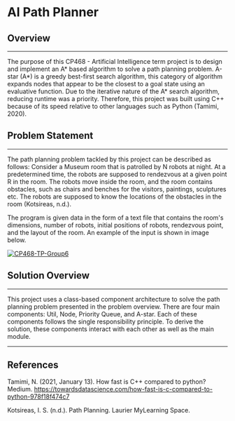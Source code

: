 # AI Path Planner

## Overview
---
The purpose of this CP468 - Artificial Intelligence term project is to design and implement an A* based algorithm to solve a path planning problem. A-star (A*) is a greedy best-first search algorithm, this category of algorithm expands nodes that appear to be the closest to a goal state using an evaluative function. Due to the iterative nature of the A* search algorithm, reducing runtime was a priority. Therefore, this project was built using C++ because of its speed relative to other languages such as Python (Tamimi, 2020).

## Problem Statement
---
The path planning problem tackled by this project can be described as follows: Consider a Museum room that is patrolled by N robots at night. At a predetermined time, the robots are supposed to rendezvous at a given point R in the room. The robots move inside the room, and the room contains obstacles, such as chairs and benches for the visitors, paintings, sculptures etc. The robots are supposed to know the locations of the obstacles in the room (Kotsireas, n.d.). 


The program is given data in the form of a text file that contains the room's dimensions, number of robots, initial positions of robots, rendezvous point, and the layout of the room. An example of the input is shown in image below. 

<a href="https://imgbb.com/"><img src="https://i.ibb.co/xScB9Hz/CP468-TP-Group6.jpg" alt="CP468-TP-Group6" border="0"></a>



## Solution Overview
---
This project uses a class-based component architecture to solve
the path planning problem presented in the problem overview.
There are four main components: Util, Node, Priority Queue,
and A-star. Each of these components follows the single
responsibility principle. To derive the solution, these
components interact with each other as well as the main
module.


---
## References
Tamimi, N. (2021, January 13). How fast is C++ compared to python? Medium. https://towardsdatascience.com/how-fast-is-c-compared-to-python-978f18f474c7 

Kotsireas, I. S. (n.d.). Path Planning. Laurier MyLearning Space.

